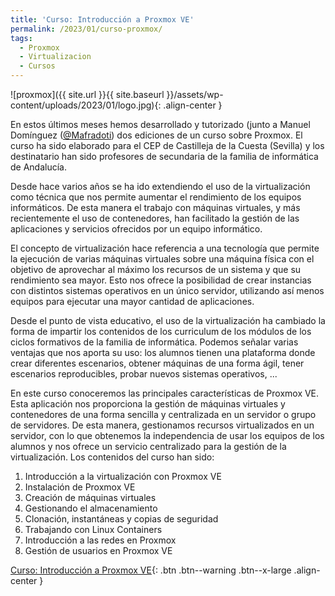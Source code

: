 ```yaml
---
title: 'Curso: Introducción a Proxmox VE'
permalink: /2023/01/curso-proxmox/
tags:
  - Proxmox
  - Virtualizacion
  - Cursos
---
```


![proxmox]({{ site.url }}{{ site.baseurl }}/assets/wp-content/uploads/2023/01/logo.jpg){: .align-center }

En estos últimos meses hemos desarrollado y tutorizado (junto a Manuel Domínguez ([@Mafradoti](https://twitter.com/Mafradoti)) dos ediciones de un curso sobre Proxmox. El curso ha sido elaborado para el CEP de Castilleja de la Cuesta (Sevilla) y los destinatario han sido profesores de secundaria de la familia de informática de Andalucía. 

Desde hace varios años se ha ido extendiendo el uso de la virtualización como técnica que nos permite aumentar el rendimiento de los equipos informáticos. De esta manera el trabajo con máquinas virtuales, y más recientemente el uso de contenedores, han facilitado la gestión de las aplicaciones y servicios ofrecidos por un equipo informático.

El concepto de virtualización hace referencia a una tecnología que permite la ejecución de varias máquinas virtuales sobre una máquina física con el objetivo de aprovechar al máximo los recursos de un sistema y que su rendimiento sea mayor. Esto nos ofrece la posibilidad de crear instancias con distintos sistemas operativos en un único servidor, utilizando así menos equipos para ejecutar una mayor cantidad de aplicaciones.

Desde el punto de vista educativo, el uso de la virtualización ha cambiado la forma de impartir los contenidos de los curriculum de los módulos de los ciclos formativos de la familia de informática. Podemos señalar varias ventajas que nos aporta su uso: los alumnos tienen una plataforma donde crear diferentes escenarios, obtener máquinas de una forma ágil, tener escenarios reproducibles, probar nuevos sistemas operativos, ...

En este curso conoceremos las principales características de Proxmox VE. Esta aplicación nos proporciona la gestión de máquinas virtuales y contenedores de una forma sencilla y centralizada en un servidor o grupo de servidores. De esta manera, gestionamos recursos virtualizados en un servidor, con lo que obtenemos la independencia de usar los equipos de los alumnos y nos ofrece un servicio centralizado para la gestión de la virtualización.
Los contenidos del curso han sido:

1. Introducción a la virtualización con Proxmox VE
2. Instalación de Proxmox VE
3. Creación de máquinas virtuales
4. Gestionando el almacenamiento
5. Clonación, instantáneas y copias de seguridad
6. Trabajando con Linux Containers
7. Introducción a las redes en Proxmox
8. Gestión de usuarios en Proxmox VE


[Curso: Introducción a Proxmox VE](https://github.com/iesgn/curso_proxmox_cep){: .btn .btn--warning .btn--x-large .align-center }
